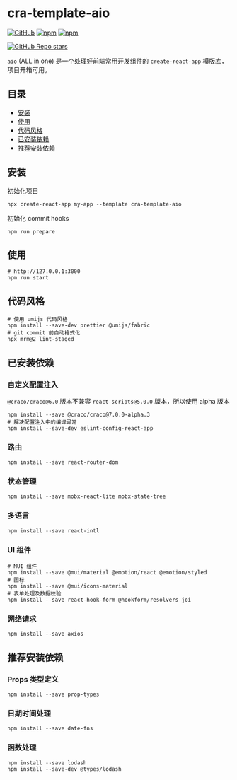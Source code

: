 # cra-template-aio

[![GitHub](https://img.shields.io/github/license/ysbjlzlx/cra-template-aio)](https://github.com/ysbjlzlx/cra-template-aio/blob/main/LICENSE)
[![npm](https://img.shields.io/npm/v/cra-template-aio)](https://www.npmjs.com/package/cra-template-aio)
[![npm](https://img.shields.io/npm/dy/cra-template-aio)](https://www.npmjs.com/package/cra-template-aio)


[![GitHub Repo stars](https://img.shields.io/github/stars/ysbjlzlx/cra-template-aio?style=social)](https://github.com/ysbjlzlx/cra-template-aio)

`aio` (ALL in one) 是一个处理好前端常用开发组件的 `create-react-app` 模版库，项目开箱可用。

## 目录

* [安装](#安装)
* [使用](#使用)
* [代码风格](#代码风格)
* [已安装依赖](#已安装依赖)
* [推荐安装依赖](#推荐安装依赖)

## 安装

初始化项目
```shell
npx create-react-app my-app --template cra-template-aio
```

初始化 commit hooks
```shell
npm run prepare
```

## 使用

```shell
# http://127.0.0.1:3000
npm run start
```

## 代码风格

```shell
# 使用 umijs 代码风格
npm install --save-dev prettier @umijs/fabric
# git commit 前自动格式化
npx mrm@2 lint-staged
```

## 已安装依赖

### 自定义配置注入

`@craco/craco@6.0` 版本不兼容 `react-scripts@5.0.0` 版本，所以使用 alpha 版本

```shell
npm install --save @craco/craco@7.0.0-alpha.3
# 解决配置注入中的编译异常
npm install --save-dev eslint-config-react-app
```

### 路由

```shell
npm install --save react-router-dom
```

### 状态管理

```shell
npm install --save mobx-react-lite mobx-state-tree
```

### 多语言

```shell
npm install --save react-intl
```

### UI 组件

```shell
# MUI 组件
npm install --save @mui/material @emotion/react @emotion/styled
# 图标
npm install --save @mui/icons-material
# 表单处理及数据校验
npm install --save react-hook-form @hookform/resolvers joi
```

### 网络请求

```shell
npm install --save axios
```

## 推荐安装依赖

### Props 类型定义

```shell
npm install --save prop-types
```

### 日期时间处理

```shell
npm install --save date-fns
```

### 函数处理

```shell
npm install --save lodash
npm install --save-dev @types/lodash
```